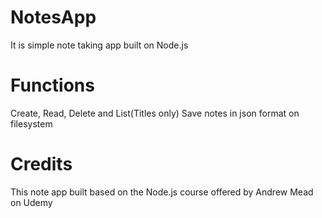 # NotesApp
It is simple note taking app built on Node.js </br>
# Functions
Create, Read, Delete and List(Titles only)
Save notes in json format on filesystem
# Credits
This note app built based on the Node.js course offered by Andrew Mead on Udemy 
